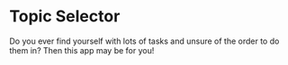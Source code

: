 # Topic Selector

Do you ever find yourself with lots of tasks and unsure of the order to do them in? Then this app may be for you!

